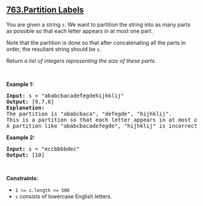 ## [763.Partition Labels](https://leetcode.com/problems/partition-labels/)
<p>You are given a string <code>s</code>. We want to partition the string into as many parts as possible so that each letter appears in at most one part.</p>

<p>Note that the partition is done so that after concatenating all the parts in order, the resultant string should be <code>s</code>.</p>

<p>Return <em>a list of integers representing the size of these parts</em>.</p>

<p>&nbsp;</p>
<p><strong class="example">Example 1:</strong></p>

<pre>
<strong>Input:</strong> s = &quot;ababcbacadefegdehijhklij&quot;
<strong>Output:</strong> [9,7,8]
<strong>Explanation:</strong>
The partition is &quot;ababcbaca&quot;, &quot;defegde&quot;, &quot;hijhklij&quot;.
This is a partition so that each letter appears in at most one part.
A partition like &quot;ababcbacadefegde&quot;, &quot;hijhklij&quot; is incorrect, because it splits s into less parts.
</pre>

<p><strong class="example">Example 2:</strong></p>

<pre>
<strong>Input:</strong> s = &quot;eccbbbbdec&quot;
<strong>Output:</strong> [10]
</pre>

<p>&nbsp;</p>
<p><strong>Constraints:</strong></p>

<ul>
	<li><code>1 &lt;= s.length &lt;= 500</code></li>
	<li><code>s</code> consists of lowercase English letters.</li>
</ul>
